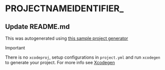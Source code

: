 # __PROJECTNAMEIDENTIFIER___

## Update README.md
This was autogenerated using [this sample project generator](https://github.com/EdYuTo/iOSProjectSetup)

> [!IMPORTANT] 
> There is no `xcodeproj`, setup configurations in `project.yml` and run `xcodegen` to generate your project.
For more info see [Xcodegen](https://github.com/yonaskolb/XcodeGen)